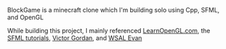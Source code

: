 BlockGame is a minecraft clone which I'm building solo using Cpp, SFML, and OpenGL

While building this project, I mainly referenced [LearnOpenGL.com](https://learnopengl.com/), the [SFML tutorials](https://www.sfml-dev.org/tutorials/), [Victor Gordan](https://www.youtube.com/@VictorGordan), and [WSAL Evan](https://www.youtube.com/@wsalevan)

